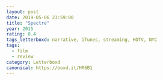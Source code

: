 ```yaml
---
layout: post 
date: 2019-05-06 23:59:00
title: "Spectre"
year: 2015
rating: 0.4
tags_letterboxd: narrative, iTunes, streaming, HDTV, NYC
tags:
  - film
  - review
category: Letterboxd
canonical: https://boxd.it/HR6B1
---
```

